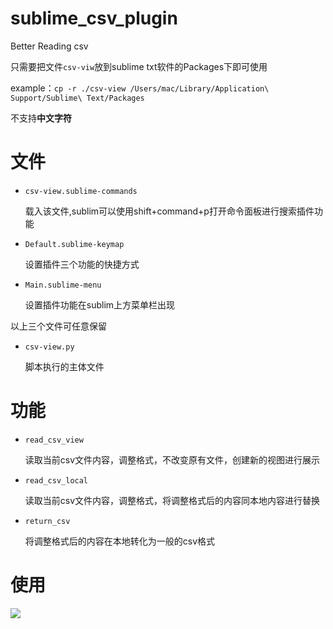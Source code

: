 # sublime_csv_plugin
Better Reading csv


只需要把文件`csv-viw`放到sublime txt软件的Packages下即可使用

example：`cp -r ./csv-view /Users/mac/Library/Application\ Support/Sublime\ Text/Packages `

不支持**中文字符**

# 文件

* `csv-view.sublime-commands`

  载入该文件,sublim可以使用shift+command+p打开命令面板进行搜索插件功能

* `Default.sublime-keymap`

  设置插件三个功能的快捷方式

* `Main.sublime-menu`

  设置插件功能在sublim上方菜单栏出现

以上三个文件可任意保留

* `csv-view.py`

  脚本执行的主体文件

# 功能

* `read_csv_view`

  读取当前csv文件内容，调整格式，不改变原有文件，创建新的视图进行展示

* `read_csv_local`

  读取当前csv文件内容，调整格式，将调整格式后的内容同本地内容进行替换

* `return_csv`

  将调整格式后的内容在本地转化为一般的csv格式

# 使用

![](./csv-view/tme/1.gif)

